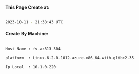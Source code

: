 
   
#### This Page Create at:

```bash

2023-10-11 - 21:38:43 UTC

```

#### Create By Machine:

```bash

Host Name : fv-az313-304

platform  : Linux-6.2.0-1012-azure-x86_64-with-glibc2.35

Ip Local  : 10.1.0.220

```

